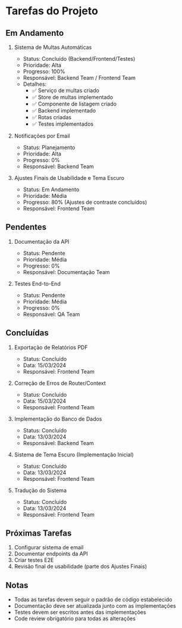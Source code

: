 # Tarefas do Projeto

## Em Andamento
1. Sistema de Multas Automáticas
   - Status: Concluído (Backend/Frontend/Testes)
   - Prioridade: Alta
   - Progresso: 100%
   - Responsável: Backend Team / Frontend Team
   - Detalhes:
     - ✅ Serviço de multas criado
     - ✅ Store de multas implementado
     - ✅ Componente de listagem criado
     - ✅ Backend implementado
     - ✅ Rotas criadas
     - ✅ Testes implementados

2. Notificações por Email
   - Status: Planejamento
   - Prioridade: Alta
   - Progresso: 0%
   - Responsável: Backend Team

3. Ajustes Finais de Usabilidade e Tema Escuro
   - Status: Em Andamento
   - Prioridade: Média
   - Progresso: 80% (Ajustes de contraste concluídos)
   - Responsável: Frontend Team

## Pendentes
1. Documentação da API
   - Status: Pendente
   - Prioridade: Média
   - Progresso: 0%
   - Responsável: Documentação Team

2. Testes End-to-End
   - Status: Pendente
   - Prioridade: Média
   - Progresso: 0%
   - Responsável: QA Team

## Concluídas
1. Exportação de Relatórios PDF
   - Status: Concluído
   - Data: 15/03/2024
   - Responsável: Frontend Team

2. Correção de Erros de Router/Context
   - Status: Concluído
   - Data: 15/03/2024
   - Responsável: Frontend Team

3. Implementação do Banco de Dados
   - Status: Concluído
   - Data: 13/03/2024
   - Responsável: Backend Team

4. Sistema de Tema Escuro (Implementação Inicial)
   - Status: Concluído
   - Data: 13/03/2024
   - Responsável: Frontend Team

5. Tradução do Sistema
   - Status: Concluído
   - Data: 13/03/2024
   - Responsável: Frontend Team

## Próximas Tarefas
1. Configurar sistema de email
2. Documentar endpoints da API
3. Criar testes E2E
4. Revisão final de usabilidade (parte dos Ajustes Finais)

## Notas
- Todas as tarefas devem seguir o padrão de código estabelecido
- Documentação deve ser atualizada junto com as implementações
- Testes devem ser escritos antes das implementações
- Code review obrigatório para todas as alterações 